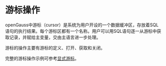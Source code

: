 # 游标操作

openGauss中游标（cursor）是系统为用户开设的一个数据缓冲区，存放着SQL语句的执行结果。每个游标区都有一个名称。用户可以用SQL语句逐一从游标中获取记录，并赋给主变量，交由主语言进一步处理。

游标的操作主要有游标的定义、打开、获取和关闭。

完整的游标操作示例可参考[显式游标](显式游标.md)。


